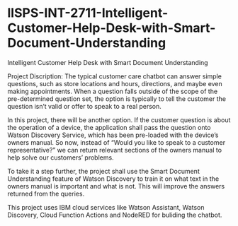 # llSPS-INT-2711-Intelligent-Customer-Help-Desk-with-Smart-Document-Understanding
Intelligent Customer Help Desk with Smart Document Understanding

Project Discription: The typical customer care chatbot can answer simple questions, such as store locations and hours, directions, and maybe even making appointments.
When a question falls outside of the scope of the pre-determined question set, the option is typically to tell the customer the question isn’t valid or offer to speak
to a real person.

In this project, there will be another option. If the customer question is about the operation of a device, the application shall pass the question onto Watson Discovery 
Service, which has been pre-loaded with the device’s owners manual. So now, instead of “Would you like to speak to a customer representative?” we can return relevant 
sections of the owners manual to help solve our customers’ problems.

To take it a step further, the project shall use the Smart Document Understanding feature of Watson Discovery to train it on what text in the owners manual is important
and what is not. This will improve the answers returned from the queries.

This project uses IBM cloud services like Watson Assistant, Watson Discovery, Cloud Function Actions and NodeRED for buliding the chatbot.



